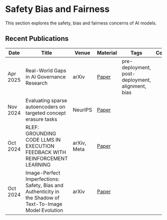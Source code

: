 # Safety Bias and Fairness
This section explores the safety, bias and fairness concerns of AI models.

## Recent Publications
| Date | Title | Venue | Material | Tags | Code | Summary |
| --- | --- | --- | --- | --- | --- | --- |
| Apr 2025 | Real-World Gaps in AI Governance Research | arXiv | [Paper](https://arxiv.org/pdf/2505.00174) | pre-deployment, post-deployment, alignment, bias | | |
| Nov 2024 | Evaluating sparse autoencoders on targeted concept erasure tasks | NeurIPS | [Paper](https://arxiv.org/pdf/2411.18895) | | | |
| Oct 2024 | RLEF: GROUNDING CODE LLMS IN EXECUTION FEEDBACK WITH REINFORCEMENT LEARNING | arXiv, Meta | [Paper](https://arxiv.org/pdf/2410.02089v1) | | | |
| Oct 2024 | Image-Perfect Imperfections: Safety, Bias and Authenticity in the Shadow of Text-To-Image Model Evolution | arXiv| [Paper](https://arxiv.org/pdf/2408.17285)| | |

